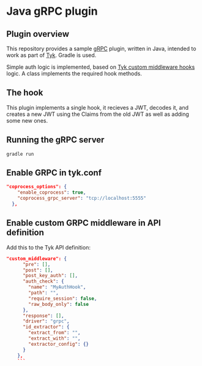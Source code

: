 Java gRPC plugin
==

## Plugin overview

This repository provides a sample [gRPC](http://www.grpc.io/) plugin, written in Java, intended to work as part of [Tyk](https://tyk.io/). Gradle is used.

Simple auth logic is implemented, based on [Tyk custom middleware hooks](https://tyk.io/docs/tyk-api-gateway-v1-9/javascript-plugins/middleware-scripting/) logic.
A class implements the required hook methods.

## The hook

This plugin implements a single hook, it recieves a JWT, decodes it, and creates a new JWT using the Claims from the old JWT as well as adding some new ones.

## Running the gRPC server

	gradle run


## Enable GRPC in tyk.conf
```json
"coprocess_options": {
    "enable_coprocess": true,
    "coprocess_grpc_server": "tcp://localhost:5555"
  },
```


## Enable custom GRPC middleware in API definition
Add this to the Tyk API definition:

```json
"custom_middleware": {
      "pre": [],
      "post": [],
      "post_key_auth": [],
      "auth_check": {
        "name": "MyAuthHook",
        "path": "",
        "require_session": false,
        "raw_body_only": false
      },
      "response": [],
      "driver": "grpc",
      "id_extractor": {
        "extract_from": "",
        "extract_with": "",
        "extractor_config": {}
      }
    },
    ```
